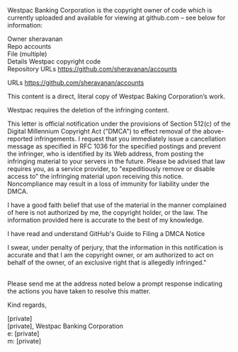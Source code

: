 Westpac Banking Corporation is the copyright owner of code which is currently uploaded and available for viewing at github.com – see below for information:  
  
Owner	sheravanan  
Repo	accounts  
File	(multiple)  
Details	Westpac copyright code  
Repository URLs	https://github.com/sheravanan/accounts  
  
URLs	https://github.com/sheravanan/accounts  
  
This content is a direct, literal copy of Westpac Baking Corporation’s work.  
  
Westpac requires the deletion of the infringing content.  
  
This letter is official notification under the provisions of Section 512(c) of the Digital Millennium Copyright Act ("DMCA") to effect removal of the above-reported infringements. I request that you immediately issue a cancellation message as specified in RFC 1036 for the specified postings and prevent the infringer, who is identified by its Web address, from posting the infringing material to your servers in the future. Please be advised that law requires you, as a service provider, to "expeditiously remove or disable access to" the infringing material upon receiving this notice. Noncompliance may result in a loss of immunity for liability under the DMCA.  
  
I have a good faith belief that use of the material in the manner complained of here is not authorized by me, the copyright holder, or the law. The information provided here is accurate to the best of my knowledge.  
  
I have read and understand GitHub's Guide to Filing a DMCA Notice  
  
I swear, under penalty of perjury, that the information in this notification is accurate and that I am the copyright owner, or am authorized to act on behalf of the owner, of an exclusive right that is allegedly infringed."  
   
  
Please send me at the address noted below a prompt response indicating the actions you have taken to resolve this matter.  
  
Kind regards,  
  
[private]   
[private], Westpac Banking Corporation  
e: [private]     
m: [private]    
